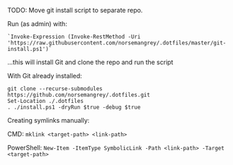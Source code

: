 TODO: Move git install script to separate repo.

Run (as admin) with:

```
`Invoke-Expression (Invoke-RestMethod -Uri 'https://raw.githubusercontent.com/norsemangrey/.dotfiles/master/git-install.ps1')`
```

...this will install Git and clone the repo and run the script

With Git already installed:

```
git clone --recurse-submodules https://github.com/norsemangrey/.dotfiles.git
Set-Location ./.dotfiles
. ./install.ps1 -dryRun $true -debug $true
```

Creating symlinks manually:

CMD:
```mklink <target-path> <link-path>```

PowerShell:
```New-Item -ItemType SymbolicLink -Path <link-path> -Target <target-path>```
